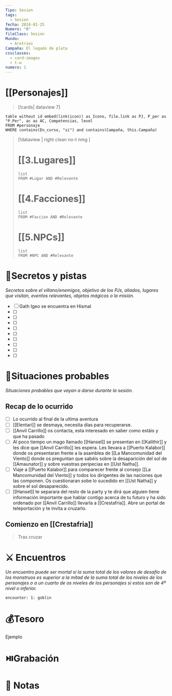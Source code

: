 ```yaml
---
Tipo: Sesion
tags:
  - Sesion
fecha: 2024-01-25
Numero: "0"
fileClass: Sesion
Mundo:
  - Aretries
Campaña: El legado de plata
cssclasses:
  - card-images
  - t-w
numero: 1
---
```

# [[Personajes]]
>[!cards| dataview 7]
```dataview
table without id embed(link(icon)) as Icono, file.link as PJ, P_per as "P.Per", ac as AC, Competencias, level
FROM #personaje
WHERE contains(En_curso, "si") and contains(Campaña, this.Campaña)
```

>[!dataview  | right clean no-t nmg ]
># [[3.Lugares]]
>```dataview
>list 
>FROM #Lugar AND #Relevante
>```
># [[4.Facciones]] 
>```dataview
>list 
>FROM #Faccion AND #Relevante
>```
># [[5.NPCs]]
>```dataview
>list 
>FROM #NPC AND #Relevante
>```
# 🔐Secretos y pistas
*Secretos sobre el villano/enemigos, objetivo de los PJs, aliados, lugares que visitan, eventos relevantes, objetos mágicos o la misión.*
- [ ]  Gath Igeo se encuentra en Hismal
- [ ] 
- [ ] 
- [ ] 
- [ ] 
- [ ] 
- [ ] 
- [ ] 
- [ ] 
- [ ] 

# 🎥Situaciones probables
*Situaciones probables que vayan a darse durante la sesión.*
## Recap de lo ocurrido
- [ ] Lo ocurrido al final de la ultima aventura
- [ ] [[Elentari]] se desmaya, necesita días para recuperarse.
- [ ] [[Anvil Carrillo]] os contacta, esta interesado en saber como estáis y que ha pasado
- [ ] Al poco tiempo un mago llamado [[Hansel]] se presentan en [[Kalithir]] y les dice que [[Anvil Carrillo]] les espera. Les llevara a [[Puerto Kalabor]] donde os presentaran frente a la asamblea de [[La Mancomunidad del Viento]] donde os preguntan que sabéis sobre la desaparición del sol de [[Amaunator]] y sobre vuestras peripecias en [[Ust Natha]].
- [ ] Viaje a [[Puerto Kalabor]] para comparecer frente al consejo [[La Mancomunidad del Viento]] y todos los dirigentes de las naciones que las componen. Os cuestionaran sobe lo sucedido en [[Ust Natha]] y sobre el sol desaparecido.
- [ ] [[Hansel]] te separara del resto de la party y te dirá que alguien tiene información importante que hablar contigo acerca de tu futuro y ha sido ordenado por [[Anvil Carrillo]] llevarla a [[Crestafria]]. Abre un portal de teleportación y te invita a cruzarlo.
## Comienzo en [[Crestafria]]
>Tras cruzar 
# ⚔️ Encuentros
*Un encuentro puede ser mortal si la suma total de los valores de desafío de los monstruos es superior a la mitad de la suma total de los niveles de los personajes o a un cuarto de os niveles de los personajes si estos son de 4º nivel o inferior.*

`encounter: 1: goblin`
# 💰Tesoro
Ejemplo
# ⏯️Grabación


# 📝 Notas